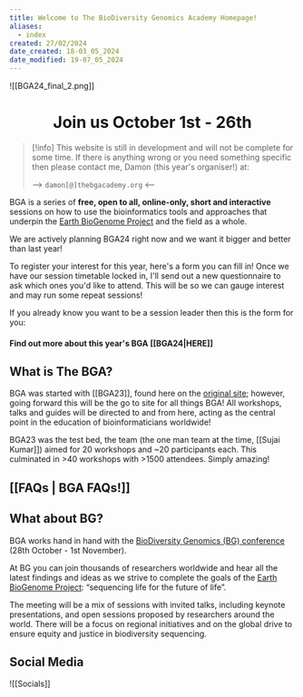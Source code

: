 ```yaml
---
title: Welcome to The BioDiversity Genomics Academy Homepage!
aliases:
  - index
created: 27/02/2024
date_created: 18-03_05_2024
date_modified: 19-07_05_2024
---
```

![[BGA24_final_2.png]]
<h1 align="center"> Join us October 1st - 26th  </h1>

>[!info]
>This website is still in development and will not be complete for some time. If there is anything wrong or you need something specific then please contact me, Damon (this year's organiser!) at:
> 
> --> `damon[@]thebgacademy.org` <-- 

BGA is a series of **free, open to all, online-only, short and interactive** sessions on how to use the bioinformatics tools and approaches that underpin the [Earth BioGenome Project](https://www.earthbiogenome.org/) and the field as a whole.

We are actively planning BGA24 right now and we want it bigger and better than last year!

To register your interest for this year, here's a form you can fill in! Once we have our session timetable locked in, I'll send out a new questionnaire to ask which ones you'd like to attend. This will be so we can gauge interest and may run some repeat sessions!

<div align="center" data-fillout-id="s3AzWt1p8Nus" data-fillout-embed-type="popup" data-fillout-button-text="Register your interest!" data-fillout-button-color="#00D084" data-fillout-button-size="medium" data-fillout-inherit-parameters></div>

<script src="https://server.fillout.com/embed/v1/"></script>

<span align="center"> If you already know you want to be a session leader then this is the form for you: </span>

<div align="center" data-fillout-id="k15yEJyr3xus" data-fillout-embed-type="popup" data-fillout-button-text="Session Leader Form" data-fillout-button-color="#9900EF"  data-fillout-button-size="medium" data-fillout-inherit-parameters></div>

<script src="https://server.fillout.com/embed/v1/"></script>

#### Find out more about this year's BGA [[BGA24|HERE]]

## What is The BGA?

BGA was started with [[BGA23]], found here on the [original site](https://bga23.org/); however, going forward this will be the go to site for all things BGA! All workshops, talks and guides will be directed to and from here, acting as the central point in the education of bioinformaticians worldwide!

BGA23 was the test bed, the team (the one man team at the time, [[Sujai Kumar]]) aimed for 20 workshops and ~20 participants each. This culminated in >40 workshops with >1500 attendees. Simply amazing!

## [[FAQs | BGA FAQs!]]

## What about BG?

BGA works hand in hand with the [BioDiversity Genomics (BG) conference](http://biodiversitygenomicsconference.org/) (28th October - 1st November).

At BG you can join thousands of researchers worldwide and hear all the latest findings and ideas as we strive to complete the goals of the [Earth BioGenome Project](https://www.earthbiogenome.org/): “sequencing life for the future of life”. 

The meeting will be a mix of sessions with invited talks, including keynote presentations, and open sessions proposed by researchers around the world. There will be a focus on regional initiatives and on the global drive to ensure equity and justice in biodiversity sequencing.

## Social Media
![[Socials]]